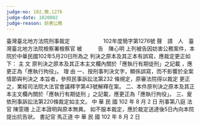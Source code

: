 ```yaml
---
judge-no: 102,簡,1276
judge-date: 1020802
judge-reason: 妨害公務
---
```


臺灣臺北地方法院刑事裁定　　　　　　 102年度簡字第1276號
聲　請　人　臺灣臺北地方法院檢察署檢察官
被　　　告　陳心明
上列被告因妨害公務案件，本院於中華民國102年5月20日所為之
判決之原本及其正本有誤寫，應裁定更正如下：
    主  文
原判決之原本及其正本主文欄內關於「應執行有期徒刑」之記載
，應更正為「應執行拘役」。
    理  由
一、按刑事判決文字，顯係誤寫，而不影響於全案情節與判決之
    本旨者，參照民事訴訟法第232 條規定，原審法院得以裁定
    更正之，業經司法院大法官會議釋字第43號解釋在案。
二、本件原判決之原本及其正本主文欄內關於「應執行有期徒刑
    」之記載，應更正為「應執行拘役」。
三、爰依刑事訴訟法第220條裁定如主文。
中    華    民    國   102    年    8     月    2     日
                 刑事第八庭    法  官  陳雯珊
上正本證明與原本無異。
如不服本裁定，應於裁定送達後5日內向本院提出抗告狀。
                               書記官  馬正道
中    華    民    國   102    年    8     月    2     日